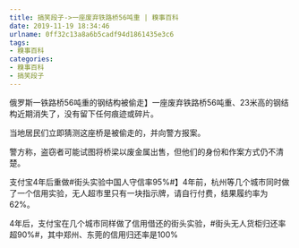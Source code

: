 ```yaml
---
title: 搞笑段子->一座废弃铁路桥56吨重 | 糗事百科
date: 2019-11-19 18:34:46
urlname: 0ff32c13a8a6b5cadf94d1861435e3c6
tags: 
- 糗事百科
categories:
- 糗事百科
- 搞笑段子
---
```

俄罗斯一铁路桥56吨重的钢结构被偷走】一座废弃铁路桥56吨重、23米高的钢结构近期消失了，没有留下任何痕迹或碎片。

当地居民们立即猜测这座桥是被偷走的，并向警方报案。

警方称，盗窃者可能试图将桥梁以废金属出售，但他们的身份和作案方式仍不清楚。

支付宝4年后重做#街头实验中国人守信率95%#】4年前，杭州等几个城市同时做了一个信用实验，无人超市里只有一块指示牌，请自行付费，结果履约率为62%。

4年后，支付宝在几个城市同样做了信用借还的街头实验，#街头无人货柜归还率超90%#，其中郑州、东莞的信用归还率是100%


